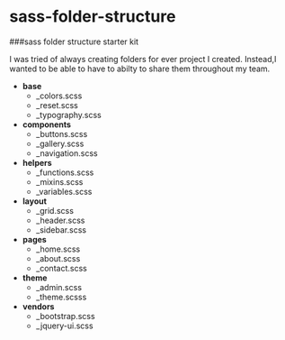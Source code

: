 # sass-folder-structure
###sass folder structure starter kit

I was tried of always creating folders for ever project I created.
Instead,I wanted to be able to have to abilty to share them throughout my team.

* **base**
  * _colors.scss
  * _reset.scss
  * _typography.scss
* **components**
  * _buttons.scss
  * _gallery.scss
  * _navigation.scss
* **helpers**
  * _functions.scss
  * _mixins.scss
  * _variables.scss
* **layout**
  * _grid.scss
  * _header.scss
  * _sidebar.scss
* **pages**
  * _home.scss
  * _about.scss
  * _contact.scss
* **theme**
  * _admin.scss
  * _theme.scsss
* **vendors**
  * _bootstrap.scss
  * _jquery-ui.scss